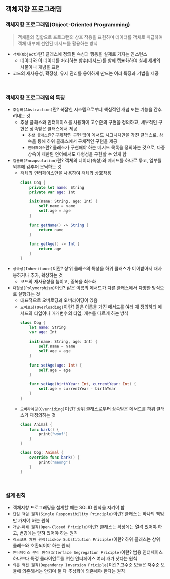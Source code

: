 ## 객체지향 프로그래밍

### 객체지향 프로그래밍(Object-Oriented Programming)
> 객체들의 집합으로 프로그램의 상호 작용을 표현하며 데이터를 객체로 취급하여 객체 내부에 선언된 메서드를 활용하는 방식
- `객체(Object)`란? 클래스에 정의된 속성과 행동을 실제로 가지는 인스턴스
  - 데이터와 이 데이터를 처리하는 함수(메서드)를 함께 캡슐화하여 실제 세계의 사물이나 개념을 표현
- 코드의 재사용성, 확장성, 유지 관리를 용이하게 만드는 여러 특징과 기법을 제공

<br>

### 객체지향 프로그래밍의 특징
- `추상화(Abstraction)`란? 복잡한 시스템으로부터 핵심적인 개념 또는 기능을 간추려내는 것
  - 추상 클래스와 인터페이스를 사용하여 고수준의 구현을 정의하고, 세부적인 구현은 상속받은 클래스에서 제공
    - `추상 클래스`란? 구체적인 구현 없이 메서드 시그니처만을 가진 클래스로, 상속을 통해 하위 클래스에서 구체적인 구현을 제공
    - `인터페이스`란? 클래스가 구현해야 하는 메서드 목록을 정의하는 것으로, 다중 상속이 제한된 언어에서도 다형성을 구현할 수 있게 함
- `캡슐화(Encapsulation)`란? 객체의 데이터(속성)와 메서드를 하나로 묶고, 일부를 외부에 감추어 은닉하는 것
  - 객체의 인터페이스만을 사용하여 객체와 상호작용
    ```Swift
    class Dog {
        private let name: String
        private var age: Int
        
        init(name: String, age: Int) {
            self.name = name
            self.age = age
        }
        
        func getName() -> String {
            return name
        }
        
        func getAge() -> Int {
            return age
        }
    }
    ```
- `상속성(Inheritance)`이란? 상위 클래스의 특성을 하위 클래스가 이어받아서 재사용하거나 추가, 확장하는 것
  - 코드의 재사용성을 높이고, 중복을 최소화
- `다형성(Polymorphism)`이란? 같은 이름의 메서드가 다른 클래스에서 다양한 방식으로 실행되는 것
  - 대표적으로 오버로딩과 오버라이딩이 있음
  - `오버로딩(Overloading)`이란? 같은 이름을 가진 메서드를 여러 개 정의하되 메서드의 타입이나 매개변수의 타입, 개수를 다르게 하는 방식
    ```Swift
    class Dog {
        let name: String
        var age: Int
        
        init(name: String, age: Int) {
            self.name = name
            self.age = age
        }
        
        func setAge(age: Int) {
            self.age = age
        }
        
        func setAge(birthYear: Int, currentYear: Int) {
            self.age = currentYear - birthYear
        }
    }
    ```
  - `오버라이딩(Overriding)`이란? 상위 클래스로부터 상속받은 메서드를 하위 클래스가 재정의하는 것
    ```Swift
    class Animal {
        func bark() {
            print("woof")
        }
    }
    
    class Dog: Animal {
        override func bark() {
            print("meong")
        }
    }
    ```

<br>

### 설계 원칙
- 객체지향 프로그래밍을 설계할 때는 SOLID 원칙을 지켜야 함
- `단일 책임 원칙(Single Responsibility Principle)`이란? 클래스는 하나의 책임만 가져야 하는 원칙
- `개방-폐쇄 원칙(Open-Closed Priciple)`이란? 클래스는 확장에는 열려 있어야 하고, 변경에는 닫혀 있어야 하는 원칙
- `리스코프 치환 원칙(Liskov Substitution Priciple)`이란? 하위 클래스는 상위 클래스와 호환되어야 하는 원칙
- `인터페이스 분리 원칙(Interface Segregation Priciple)`이란? 범용 인터페이스 하나보다 특정 클라이언트를 위한 인터페이스 여러 개가 낫다는 원칙
- `의존 역전 원칙(Dependency Inversion Priciple)`이란? 고수준 모듈은 저수준 모듈에 의존해서는 안되며 둘 다 추상화에 의존해야 한다는 원칙
